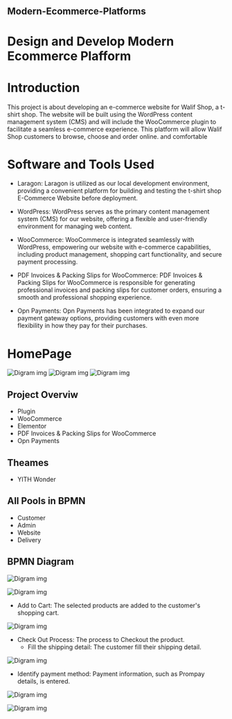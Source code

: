 ## Modern-Ecommerce-Platforms
# Design and Develop Modern Ecommerce Plafform

# Introduction
 This project is about developing an e-commerce website for Walif Shop, a t-shirt shop. The website will be built using the WordPress content management system (CMS) and will include the WooCommerce plugin to facilitate a seamless e-commerce experience. This platform will allow Walif Shop customers to browse, choose and order online. and comfortable



# Software and Tools Used
- Laragon: Laragon is utilized as our local development environment, providing a convenient platform for building and testing the t-shirt shop E-Commerce Website before deployment.

- WordPress: WordPress serves as the primary content management system (CMS) for our website, offering a flexible and user-friendly environment for managing web content.

- WooCommerce: WooCommerce is integrated seamlessly with WordPress, empowering our website with e-commerce capabilities, including product management, shopping cart functionality, and secure payment processing.

- PDF Invoices & Packing Slips for WooCommerce: PDF Invoices & Packing Slips for WooCommerce is responsible for generating professional invoices and packing slips for customer orders, ensuring a smooth and professional shopping experience.

-  Opn Payments: Opn Payments has been integrated to expand our payment gateway options, providing customers with even more flexibility in how they pay for their purchases.

# HomePage
 
![Digram img](img/1.png)
![Digram img](img/2.png)
![Digram img](img/3.png)
## Project Overviw
- Plugin
- WooCommerce
- Elementor
- PDF Invoices & Packing Slips for WooCommerce
- Opn Payments

## Theames
- YITH Wonder

## All Pools in BPMN
- Customer
- Admin
- Website
- Delivery

## BPMN Diagram
![Digram img](img/377902141_690977509719209_3404472861495042614_n.png)




![Digram img](img/4.png)

  - Add to Cart: The selected products are added to the customer's shopping cart.

![Digram img](img/5.png)

- Check Out Process: The process to Checkout the product.
   - Fill the shipping detail: The customer fill their shipping detail.

![Digram img](img/6.png)

 - Identify payment method: Payment information, such as Prompay details, is entered.

![Digram img](img/8.png)



![Digram img](img/7.png)



